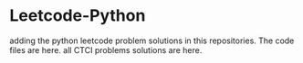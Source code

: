 # Leetcode-Python
adding the python leetcode problem solutions in this repositories. 
The code files are here.
all CTCI problems solutions are here. 
























































































































































































































































































































































































































































































































































































































































































































































































































































































































































































































































































































































































































































































































































